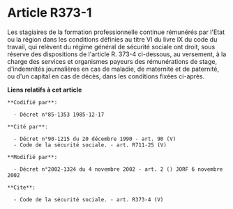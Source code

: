 # Article R373-1

Les stagiaires de la formation professionnelle continue rémunérés par l'Etat ou la région dans les conditions définies au
titre VI du livre IX du code du travail, qui relèvent du régime général de sécurité sociale ont droit, sous réserve des
dispositions de l'article R. 373-4 ci-dessous, au versement, à la charge des services et organismes payeurs des rémunérations
de stage, d'indemnités journalières en cas de maladie, de maternité et de paternité, ou d'un capital en cas de décès, dans
les conditions fixées ci-après.

**Liens relatifs à cet article**

	**Codifié par**:

	  - Décret n°85-1353 1985-12-17

	**Cité par**:

	  - Décret n°90-1215 du 20 décembre 1990 - art. 90 (V)
	  - Code de la sécurité sociale. - art. R711-25 (V)

	**Modifié par**:

	  - Décret n°2002-1324 du 4 novembre 2002 - art. 2 () JORF 6 novembre 2002

	**Cite**:

	  - Code de la sécurité sociale. - art. R373-4 (V)
